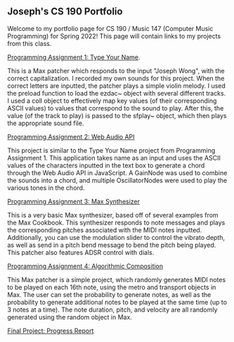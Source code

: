 ## Joseph's CS 190 Portfolio

Welcome to my portfolio page for CS 190 / Music 147 (Computer Music Programming) for Spring 2022! 
This page will contain links to my projects from this class.

[Programming Assignment 1: Type Your Name](https://drive.google.com/drive/folders/10aKLRyiVmyiCHwwhuGNVV2HzZfrqsTMN?usp=sharing).

This is a Max patcher which responds to the input "Joseph Wong", with the correct capitalization. I recorded my own sounds for this project. When the correct letters are inputted, the patcher plays a simple violin melody. I used the preload function to load the ezdac~ object with several different tracks. I used a coll object to effectively map key values (of their corresponding ASCII values) to values that correspond to the sound to play. After this, the value (of the track to play) is passed to the sfplay~ object, which then plays the appropriate sound file.

[Programming Assignment 2: Web Audio API](https://josephwong123.github.io/CS-190-Assignment-2/)

This project is similar to the Type Your Name project from Programming Assignment 1. This application takes name as an input and uses the ASCII values of 
the characters inputted in the text box to generate a chord through the Web Audio API in JavaScript. A GainNode was used to combine the sounds into a
chord, and multiple OscillatorNodes were used to play the various tones in the chord.

[Programming Assignment 3: Max Synthesizer](https://drive.google.com/drive/folders/1NfVt6NcptgCOCx-dr_3dyBtyPhg9JCJV?usp=sharing)

This is a very basic Max synthesizer, based off of several examples from the Max Cookbook. This synthesizer responds to note messages and plays the
corresponding pitches associated with the MIDI notes inputted. Additionally, you can use the modulation slider to control the vibrato depth, as well
as send in a pitch bend message to bend the pitch being played. This patcher also features ADSR control with dials.

[Programming Assignment 4: Algorithmic Composition](https://drive.google.com/file/d/173TMDf2vAgErNueHzl7kZSuF4EqFVIpX/view?usp=sharing)

This Max patcher is a simple project, which randomly generates MIDI notes to be played on each 16th note, using the metro and transport objects in Max. The user can set the probability to generate notes, as well as the probability to generate additional notes to be played at the same time (up to 3 notes at a time). The note duration, pitch, and velocity are all randomly generated using the random object in Max.

[Final Project: Progress Report](https://josephwong123.github.io/CS190Final/)
